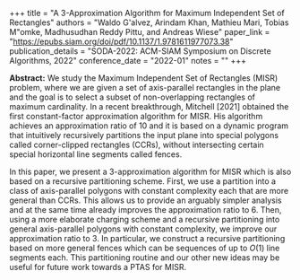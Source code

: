 +++
title = "A 3-Approximation Algorithm for Maximum Independent Set of Rectangles"
authors = "Waldo G\'alvez, Arindam Khan, Mathieu Mari, Tobias M\"omke, Madhusudhan Reddy Pittu, and Andreas Wiese"
paper_link = "https://epubs.siam.org/doi/pdf/10.1137/1.9781611977073.38"
publication_details = "SODA-2022: ACM-SIAM Symposium on Discrete Algorithms, 2022"
conference_date = "2022-01"
notes = ""
+++

<b>Abstract:</b>
We study the Maximum Independent Set of Rectangles (MISR) problem, where we are given a set of axis-parallel rectangles in the plane and the goal is to select a subset of non-overlapping rectangles of maximum cardinality. In a recent breakthrough, Mitchell [2021] obtained the first constant-factor approximation algorithm for MISR. His algorithm achieves an approximation ratio of $10$ and it is based on a dynamic program that intuitively recursively partitions the input plane into special polygons called corner-clipped rectangles (CCRs), without intersecting certain special horizontal line segments called fences.

In this paper, we present a $3$-approximation algorithm for MISR which is also based on a recursive partitioning scheme. First, we use a partition into a class of axis-parallel polygons with constant complexity each that are more general than CCRs. This allows us to provide an arguably simpler analysis and at the same time already improves the approximation ratio to $6$. Then, using a more elaborate charging scheme and a recursive partitioning into general axis-parallel polygons with constant complexity, we improve our approximation ratio to $3$. In particular, we construct a recursive partitioning based on more general fences which can be sequences of up to $O(1)$ line segments each. This partitioning routine and our other new ideas may be useful for future work towards a PTAS for MISR. 

